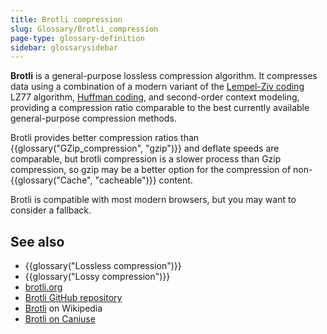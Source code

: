 ```yaml
---
title: Brotli compression
slug: Glossary/Brotli_compression
page-type: glossary-definition
sidebar: glossarysidebar
---
```



**Brotli** is a general-purpose lossless compression algorithm.
It compresses data using a combination of a modern variant of the [Lempel-Ziv coding](https://en.wikipedia.org/wiki/LZ77_and_LZ78#LZ77) LZ77 algorithm, [Huffman coding](https://rosettacode.org/wiki/Huffman_coding), and second-order context modeling, providing a compression ratio comparable to the best currently available general-purpose compression methods.

Brotli provides better compression ratios than {{glossary("GZip_compression", "gzip")}} and deflate speeds are comparable, but brotli compression is a slower process than Gzip compression, so gzip may be a better option for the compression of non-{{glossary("Cache", "cacheable")}} content.

Brotli is compatible with most modern browsers, but you may want to consider a fallback.

## See also

- {{glossary("Lossless compression")}}
- {{glossary("Lossy compression")}}
- [brotli.org](https://brotli.org/)
- [Brotli GitHub repository](https://github.com/google/brotli)
- [Brotli](https://en.wikipedia.org/wiki/Brotli) on Wikipedia
- [Brotli on Caniuse](https://caniuse.com/#feat=brotli)
